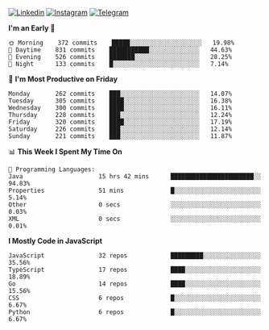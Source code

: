 [![Linkedin](https://img.shields.io/badge/-Archie-blue?style=flat-square&labelColor=gray&logo=Linkedin&logoColor=white&link=https://www.linkedin.com/in/archisdi)](https://www.linkedin.com/in/archisdi)
[![Instagram](https://img.shields.io/badge/-@archisdi-orange?style=flat-square&labelColor=gray&logo=Instagram&logoColor=white&link=https://www.instagram.com/archisdi)](https://www.instagram.com/archisdi)
[![Telegram](https://img.shields.io/badge/-aai-informational?style=flat-square&labelColor=gray&logo=telegram&logoColor=white&link=https://t.me/archisdi)](https://t.me/archisdi)

<!--START_SECTION:waka-->
**I'm an Early 🐤** 

```text
🌞 Morning    372 commits    █████░░░░░░░░░░░░░░░░░░░░   19.98% 
🌆 Daytime    831 commits    ███████████░░░░░░░░░░░░░░   44.63% 
🌃 Evening    526 commits    ███████░░░░░░░░░░░░░░░░░░   28.25% 
🌙 Night      133 commits    █░░░░░░░░░░░░░░░░░░░░░░░░   7.14%

```
📅 **I'm Most Productive on Friday** 

```text
Monday       262 commits    ███░░░░░░░░░░░░░░░░░░░░░░   14.07% 
Tuesday      305 commits    ████░░░░░░░░░░░░░░░░░░░░░   16.38% 
Wednesday    300 commits    ████░░░░░░░░░░░░░░░░░░░░░   16.11% 
Thursday     228 commits    ███░░░░░░░░░░░░░░░░░░░░░░   12.24% 
Friday       320 commits    ████░░░░░░░░░░░░░░░░░░░░░   17.19% 
Saturday     226 commits    ███░░░░░░░░░░░░░░░░░░░░░░   12.14% 
Sunday       221 commits    ███░░░░░░░░░░░░░░░░░░░░░░   11.87%

```


📊 **This Week I Spent My Time On** 

```text
💬 Programming Languages: 
Java                     15 hrs 42 mins      ███████████████████████░░   94.83% 
Properties               51 mins             █░░░░░░░░░░░░░░░░░░░░░░░░   5.14% 
Other                    0 secs              ░░░░░░░░░░░░░░░░░░░░░░░░░   0.03% 
XML                      0 secs              ░░░░░░░░░░░░░░░░░░░░░░░░░   0.01%

```

**I Mostly Code in JavaScript** 

```text
JavaScript               32 repos            █████████░░░░░░░░░░░░░░░░   35.56% 
TypeScript               17 repos            ████░░░░░░░░░░░░░░░░░░░░░   18.89% 
Go                       14 repos            ████░░░░░░░░░░░░░░░░░░░░░   15.56% 
CSS                      6 repos             █░░░░░░░░░░░░░░░░░░░░░░░░   6.67% 
Python                   6 repos             █░░░░░░░░░░░░░░░░░░░░░░░░   6.67%

```



<!--END_SECTION:waka-->